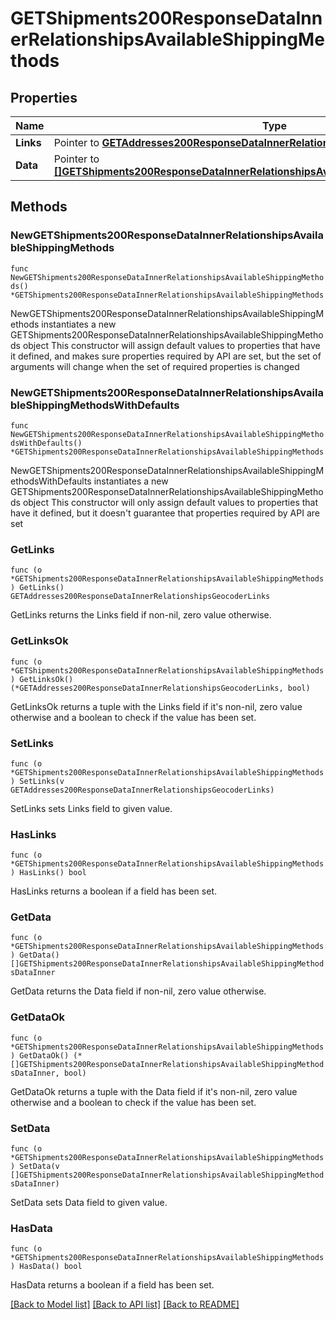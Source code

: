 # GETShipments200ResponseDataInnerRelationshipsAvailableShippingMethods

## Properties

Name | Type | Description | Notes
------------ | ------------- | ------------- | -------------
**Links** | Pointer to [**GETAddresses200ResponseDataInnerRelationshipsGeocoderLinks**](GETAddresses200ResponseDataInnerRelationshipsGeocoderLinks.md) |  | [optional] 
**Data** | Pointer to [**[]GETShipments200ResponseDataInnerRelationshipsAvailableShippingMethodsDataInner**](GETShipments200ResponseDataInnerRelationshipsAvailableShippingMethodsDataInner.md) |  | [optional] 

## Methods

### NewGETShipments200ResponseDataInnerRelationshipsAvailableShippingMethods

`func NewGETShipments200ResponseDataInnerRelationshipsAvailableShippingMethods() *GETShipments200ResponseDataInnerRelationshipsAvailableShippingMethods`

NewGETShipments200ResponseDataInnerRelationshipsAvailableShippingMethods instantiates a new GETShipments200ResponseDataInnerRelationshipsAvailableShippingMethods object
This constructor will assign default values to properties that have it defined,
and makes sure properties required by API are set, but the set of arguments
will change when the set of required properties is changed

### NewGETShipments200ResponseDataInnerRelationshipsAvailableShippingMethodsWithDefaults

`func NewGETShipments200ResponseDataInnerRelationshipsAvailableShippingMethodsWithDefaults() *GETShipments200ResponseDataInnerRelationshipsAvailableShippingMethods`

NewGETShipments200ResponseDataInnerRelationshipsAvailableShippingMethodsWithDefaults instantiates a new GETShipments200ResponseDataInnerRelationshipsAvailableShippingMethods object
This constructor will only assign default values to properties that have it defined,
but it doesn't guarantee that properties required by API are set

### GetLinks

`func (o *GETShipments200ResponseDataInnerRelationshipsAvailableShippingMethods) GetLinks() GETAddresses200ResponseDataInnerRelationshipsGeocoderLinks`

GetLinks returns the Links field if non-nil, zero value otherwise.

### GetLinksOk

`func (o *GETShipments200ResponseDataInnerRelationshipsAvailableShippingMethods) GetLinksOk() (*GETAddresses200ResponseDataInnerRelationshipsGeocoderLinks, bool)`

GetLinksOk returns a tuple with the Links field if it's non-nil, zero value otherwise
and a boolean to check if the value has been set.

### SetLinks

`func (o *GETShipments200ResponseDataInnerRelationshipsAvailableShippingMethods) SetLinks(v GETAddresses200ResponseDataInnerRelationshipsGeocoderLinks)`

SetLinks sets Links field to given value.

### HasLinks

`func (o *GETShipments200ResponseDataInnerRelationshipsAvailableShippingMethods) HasLinks() bool`

HasLinks returns a boolean if a field has been set.

### GetData

`func (o *GETShipments200ResponseDataInnerRelationshipsAvailableShippingMethods) GetData() []GETShipments200ResponseDataInnerRelationshipsAvailableShippingMethodsDataInner`

GetData returns the Data field if non-nil, zero value otherwise.

### GetDataOk

`func (o *GETShipments200ResponseDataInnerRelationshipsAvailableShippingMethods) GetDataOk() (*[]GETShipments200ResponseDataInnerRelationshipsAvailableShippingMethodsDataInner, bool)`

GetDataOk returns a tuple with the Data field if it's non-nil, zero value otherwise
and a boolean to check if the value has been set.

### SetData

`func (o *GETShipments200ResponseDataInnerRelationshipsAvailableShippingMethods) SetData(v []GETShipments200ResponseDataInnerRelationshipsAvailableShippingMethodsDataInner)`

SetData sets Data field to given value.

### HasData

`func (o *GETShipments200ResponseDataInnerRelationshipsAvailableShippingMethods) HasData() bool`

HasData returns a boolean if a field has been set.


[[Back to Model list]](../README.md#documentation-for-models) [[Back to API list]](../README.md#documentation-for-api-endpoints) [[Back to README]](../README.md)


